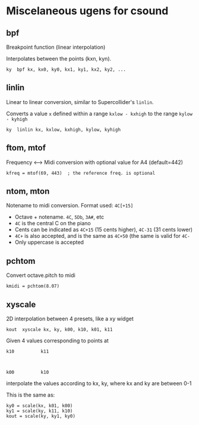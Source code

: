 # Miscelaneous ugens for csound

## bpf

Breakpoint function (linear interpolation)

Interpolates between the points (kxn, kyn).



    ky  bpf kx, kx0, ky0, kx1, ky1, kx2, ky2, ...



## linlin

Linear to linear conversion, similar to Supercollider's `linlin`.

Converts a value `x` defined within a range `kxlow - kxhigh` to the range
`kylow - kyhigh`


    ky  linlin kx, kxlow, kxhigh, kylow, kyhigh


## ftom, mtof

Frequency <--> Midi conversion with optional value for A4
(default=442)


    kfreq = mtof(69, 443)  ; the reference freq. is optional


## ntom, mton

Notename to midi conversion. Format used: `4C[+15]`

* Octave + notename. `4C`, `5Db`, `3A#`, etc
* `4C` is the central C on the piano
* Cents can be indicated as `4C+15` (15 cents higher), `4C-31` (31
cents lower)
* `4C+` is also accepted, and is the same as `4C+50` (the same is
valid for `4C-`
* Only uppercase is accepted


## pchtom

Convert octave.pitch to midi


    kmidi = pchtom(8.07)


## xyscale

2D interpolation between 4 presets, like a xy widget



    kout  xyscale kx, ky, k00, k10, k01, k11
 


Given 4 values corresponding to points at


    k10          k11



    k00          k10


interpolate the values according to kx, ky, 
where kx and ky are between 0-1


This is the same as:


    ky0 = scale(kx, k01, k00)
    ky1 = scale(ky, k11, k10)
	kout = scale(ky, ky1, ky0)

